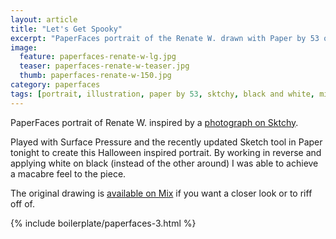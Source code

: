 ```yaml
---
layout: article
title: "Let's Get Spooky"
excerpt: "PaperFaces portrait of the Renate W. drawn with Paper by 53 on an iPad."
image: 
  feature: paperfaces-renate-w-lg.jpg
  teaser: paperfaces-renate-w-teaser.jpg
  thumb: paperfaces-renate-w-150.jpg
category: paperfaces
tags: [portrait, illustration, paper by 53, sktchy, black and white, mix]
---
```


PaperFaces portrait of Renate W. inspired by a [photograph on Sktchy](http://sktchy.com/4ml2W).

Played with Surface Pressure and the recently updated Sketch tool in Paper tonight to create this Halloween inspired portrait. By working in reverse and applying white on black (instead of the other around) I was able to achieve a macabre feel to the piece.

The original drawing is [available on Mix](https://mix.fiftythree.com/11098-Michael-Rose/659426/remixes) if you want a closer look or to riff off of.

{% include boilerplate/paperfaces-3.html %}